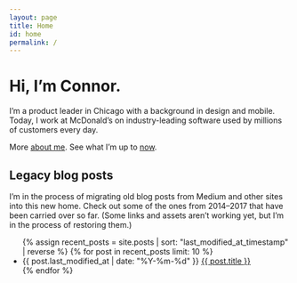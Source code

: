 ```yaml
---
layout: page
title: Home
id: home
permalink: /
---
```


# Hi, I’m Connor.

I’m a product leader in Chicago with a background in design and mobile. Today, I work at McDonald’s on industry-leading software used by millions of customers every day.

More <a href="/about">about me</a>. See what I’m up to <a href="/now">now</a>.

## Legacy blog posts

I’m in the process of migrating old blog posts from Medium and other sites into this new home. Check out some of the ones from 2014–2017 that have been carried over so far. (Some links and assets aren’t working yet, but I’m in the process of restoring them.)

<ul>
  {% assign recent_posts = site.posts | sort: "last_modified_at_timestamp" | reverse %}
  {% for post in recent_posts limit: 10 %}
    <li>
      {{ post.last_modified_at | date: "%Y-%m-%d" }} <a href="{{ site.baseurl }}{{ post.url }}">{{ post.title }}</a>
    </li>
  {% endfor %}
</ul>

<!-- ## Recently updated notes

<ul>
  {% assign recent_notes = site.notes | sort: "last_modified_at_timestamp" | reverse %}
  {% for note in recent_notes limit: 5 %}
    <li>
      {{ note.last_modified_at | date: "%Y-%m-%d" }} <a href="{{ site.baseurl }}{{ note.url }}">{{ note.title }}</a>
    </li>
  {% endfor %}
</ul> -->
